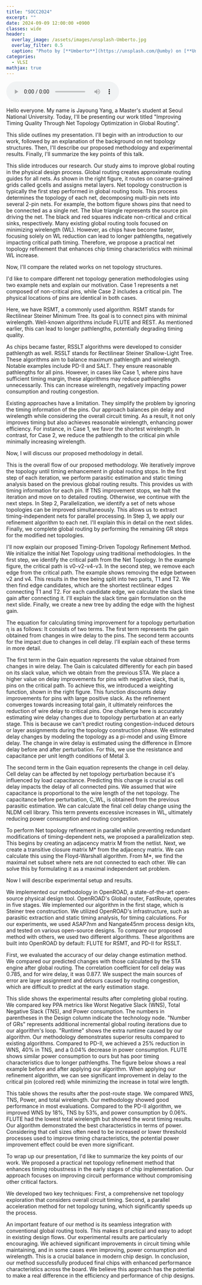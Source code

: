 ```yaml
---
title: "SOCC2024"
excerpt: ""
date: 2024-09-09 12:00:00 +0900
classes: wide
header:
  overlay_image: /assets/images/unsplash-Umberto.jpg
  overlay_filter: 0.5
  caption: "Photo by [**Umberto**](https://unsplash.com/@umby) on [**Unsplash**](https://unsplash.com/)"
categories:
  - VLSI
mathjax: true
---
```


<audio controls>
  <source src="{{site.baseurl}}/assets/media/2024-09-09-socc-presentation-script.mp3" type="audio/mp3">
</audio>

Hello everyone. My name is Jayoung Yang, a Master's student at Seoul National University.
Today, I'll be presenting our work titled "Improving Timing Quality Through Net Topology Optimization in Global Routing".

This slide outlines my presentation.
I'll begin with an introduction to our work, followed by an explanation of the background on net topology structures.
Then, I'll describe our proposed methodology and experimental results.
Finally, I'll summarize the key points of this talk.

This slide introduces our research.
Our study aims to improve global routing in the physical design process.
Global routing creates approximate routing guides for all nets.
As shown in the right figure, it routes on coarse-grained grids called gcells and assigns metal layers.
Net topology construction is typically the first step performed in global routing tools.
This process determines the topology of each net, decomposing multi-pin nets into several 2-pin nets.
For example, the bottom figure shows pins that need to be connected as a single net.
The blue triangle represents the source pin driving the net. The black and red squares indicate non-critical and critical sinks, respectively.
Many existing global routing tools focused on minimizing wirelength (WL).
However, as chips have become faster, focusing solely on WL reduction can lead to longer pathlengths, negatively impacting critical path timing.
Therefore, we propose a practical net topology refinement that enhances chip timing characteristics with minimal WL increase.

Now, I'll compare the related works on net topology structures.

I'd like to compare different net topology generation methodologies using two example nets and explain our motivation.
Case 1 represents a net composed of non-critical pins, while Case 2 includes a critical pin.
The physical locations of pins are identical in both cases.

Here, we have RSMT, a commonly used algorithm.
RSMT stands for Rectilinear Steiner Minimum Tree.
Its goal is to connect pins with minimal wirelength.
Well-known algorithms include FLUTE and REST.
As mentioned earlier, this can lead to longer pathlengths, potentially degrading timing quality.

As chips became faster, RSSLT algorithms were developed to consider pathlength as well.
RSSLT stands for Rectilinear Steiner Shallow-Light Tree.
These algorithms aim to balance maximum pathlength and wirelength.
Notable examples include PD-II and SALT.
They ensure reasonable pathlengths for all pins.
However, in cases like Case 1, where pins have sufficient timing margin, these algorithms may reduce pathlengths unnecessarily. This can increase wirelength, negatively impacting power consumption and routing congestion.

Existing approaches have a limitation. They simplify the problem by ignoring the timing information of the pins.
Our approach balances pin delay and wirelength while considering the overall circuit timing. As a result, it not only improves timing but also achieves reasonable wirelength, enhancing power efficiency.
For instance, in Case 1, we favor the shortest wirelength. In contrast, for Case 2, we reduce the pathlength to the critical pin while minimally increasing wirelength.

Now, I will discuss our proposed methodology in detail.

This is the overall flow of our proposed methodology.
We iteratively improve the topology until timing enhancement in global routing stops.
In the first step of each iteration, we perform parasitic estimation and static timing analysis based on the previous global routing results.
This provides us with timing information for each pin.
If TNS improvement stops, we halt the iteration and move on to detailed routing.
Otherwise, we continue with the next steps.
In Step 2, Parallelization, we identify a set of nets whose topologies can be improved simultaneously. This allows us to extract timing-independent nets for parallel processing.
In Step 3, we apply our refinement algorithm to each net. I'll explain this in detail on the next slides.
Finally, we complete global routing by performing the remaining GR steps for the modified net topologies.

I'll now explain our proposed Timing-Driven Topology Refinement Method.
We initialize the initial Net Topology using traditional methodologies.
In the first step, we identify the critical path from the Net Topology.
In the example figure, the critical path is v0-v2-v4-v3.
In the second step, we remove each edge from the critical path.
The example shows removing the edge between v2 and v4.
This results in the tree being split into two parts, T1 and T2.
We then find edge candidates, which are the shortest rectilinear edges connecting T1 and T2.
For each candidate edge, we calculate the slack time gain after connecting it.
I'll explain the slack time gain formulation on the next slide.
Finally, we create a new tree by adding the edge with the highest gain.

The equation for calculating timing improvement for a topology perturbation η is as follows:
It consists of two terms.
The first term represents the gain obtained from changes in wire delay to the pins.
The second term accounts for the impact due to changes in cell delay.
I'll explain each of these terms in more detail.

The first term in the Gain equation represents the value obtained from changes in wire delay.
The Gain is calculated differently for each pin based on its slack value, which we obtain from the previous STA.
We place a higher value on delay improvements for pins with negative slack, that is, pins on the critical path.
To achieve this, we introduced a weighting function, shown in the right figure. This function discounts delay improvements for pins with large positive slack.
As the refinement converges towards increasing total gain, it ultimately reinforces the reduction of wire delay to critical pins.
One challenge here is accurately estimating wire delay changes due to topology perturbation at an early stage.
This is because we can't predict routing congestion-induced detours or layer assignments during the topology construction phase.
We estimated delay changes by modeling the topology as a pi-model and using Elmore delay.
The change in wire delay is estimated using the difference in Elmore delay before and after perturbation.
For this, we use the resistance and capacitance per unit length conditions of Metal 3.

The second term in the Gain equation represents the change in cell delay.
Cell delay can be affected by net topology perturbation because it's influenced by load capacitance.
Predicting this change is crucial as cell delay impacts the delay of all connected pins.
We assumed that wire capacitance is proportional to the wire length of the net topology.
The capacitance before perturbation, C_WL, is obtained from the previous parasitic estimation.
We can calculate the final cell delay change using the NLDM cell library.
This term prevents excessive increases in WL, ultimately reducing power consumption and routing congestion.

To perform Net topology refinement in parallel while preventing redundant modifications of timing-dependent nets, we proposed a parallelization step.
This begins by creating an adjacency matrix M from the netlist.
Next, we create a transitive closure matrix M* from the adjacency matrix.
We can calculate this using the Floyd-Warshall algorithm.
From M*, we find the maximal net subset where nets are not connected to each other.
We can solve this by formulating it as a maximal independent set problem.

Now I will describe experimental setup and results.

We implemented our methodology in OpenROAD, a state-of-the-art open-source physical design tool.
OpenROAD's Global router, FastRoute, operates in five stages.
We implemented our algorithm in the first stage, which is Steiner tree construction.
We utilized OpenROAD's infrastructure, such as parasitic extraction and static timing analysis, for timing calculations.
For our experiments, we used ASAP7nm and Nangate45nm process design kits, and tested on various open-source designs.
To compare our proposed method with others, we used two different algorithms.
These algorithms are built into OpenROAD by default: FLUTE for RSMT, and PD-II for RSSLT.

First, we evaluated the accuracy of our delay change estimation method.
We compared our predicted changes with those calculated by the STA engine after global routing.
The correlation coefficient for cell delay was 0.785, and for wire delay, it was 0.877.
We suspect the main sources of error are layer assignment and detours caused by routing congestion, which are difficult to predict at the early estimation stage.

This slide shows the experimental results after completing global routing.
We compared key PPA metrics like Worst Negative Slack (WNS), Total Negative Slack (TNS), and Power consumption.
The numbers in parentheses in the Design column indicate the technology node.
"Number of GRs" represents additional incremental global routing iterations due to our algorithm's loop. "Runtime" shows the extra runtime caused by our algorithm.
Our methodology demonstrates superior results compared to existing algorithms.
Compared to PD-II, we achieved a 25% reduction in WNS, 40% in TNS, and a 0.04% decrease in power consumption.
FLUTE shows similar power consumption to ours but has poor timing characteristics due to longer pathlengths.
The figure below shows a real example before and after applying our algorithm.
When applying our refinement algorithm, we can see significant improvement in delay to the critical pin (colored red) while minimizing the increase in total wire length.

This table shows the results after the post-route stage.
We compared WNS, TNS, Power, and total wirelength.
Our methodology showed good performance in most evaluations.
Compared to the PD-II algorithm, we improved WNS by 18%, TNS by 53%, and power consumption by 0.06%.
FLUTE had the lowest total wirelength but showed the worst timing results.
Our algorithm demonstrated the best characteristics in terms of power.
Considering that cell sizes often need to be increased or lower threshold processes used to improve timing characteristics, the potential power improvement effect could be even more significant.

To wrap up our presentation, I'd like to summarize the key points of our work.
We proposed a practical net topology refinement method that enhances timing robustness in the early stages of chip implementation.
Our approach focuses on improving circuit performance without compromising other critical factors.

We developed two key techniques:
First, a comprehensive net topology exploration that considers overall circuit timing.
Second, a parallel acceleration method for net topology tuning, which significantly speeds up the process.

An important feature of our method is its seamless integration with conventional global routing tools. This makes it practical and easy to adopt in existing design flows.
Our experimental results are particularly encouraging. We achieved significant improvements in circuit timing while maintaining, and in some cases even improving, power consumption and wirelength. This is a crucial balance in modern chip design.
In conclusion, our method successfully produced final chips with enhanced performance characteristics across the board. We believe this approach has the potential to make a real difference in the efficiency and performance of chip designs.

